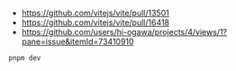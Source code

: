 - https://github.com/vitejs/vite/pull/13501
- https://github.com/vitejs/vite/pull/16418
- https://github.com/users/hi-ogawa/projects/4/views/1?pane=issue&itemId=73410910

```sh
pnpm dev
```
